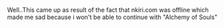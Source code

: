 Well..This came up as result of the fact that nkiri.com was offline which made me sad because i won't be able to continue with "Alchemy of Souls"